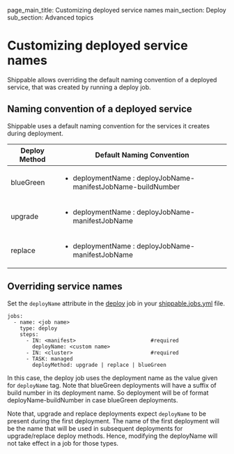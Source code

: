 page_main_title: Customizing deployed service names
main_section: Deploy
sub_section: Advanced topics

# Customizing deployed service names

Shippable allows overriding the default naming convention of a deployed service, that was created by running a deploy job.

## Naming convention of a deployed service

Shippable uses a default naming convention for the services it creates during deployment.

| Deploy Method | Default Naming Convention |
|--------------|---------------------------|
| blueGreen | <ul><li>deploymentName : deployJobName-manifestJobName-buildNumber</li><ul> |
| upgrade | <ul><li>deploymentName : deployJobName-manifestJobName</li><ul> |
| replace | <ul><li>deploymentName : deployJobName-manifestJobName</li><ul> |

## Overriding service names

Set the `deployName` attribute in the [deploy](/platform/workflow/job/deploy) job in your [shippable.jobs.yml](/platform/tutorial/workflow/shippable-jobs-yml/) file.

```
jobs:
  - name: <job name>
    type: deploy
    steps:
      - IN: <manifest>                        #required
        deployName: <custom name>
      - IN: <cluster>                         #required
      - TASK: managed
        deployMethod: upgrade | replace | blueGreen
```

In this case, the deploy job uses the deployment name as the value given for `deployName` tag. Note that blueGreen deployments will have a suffix of build number in its deployment name. So deployment will be of format deployName-buildNumber in case blueGreen deployments.

Note that, upgrade and replace deployments expect `deployName` to be present during the first deployment. The name of the first deployment will be the name that will be used in subsequent deployments for upgrade/replace deploy methods. Hence, modifying the deployName will not take effect in a job for those types.
